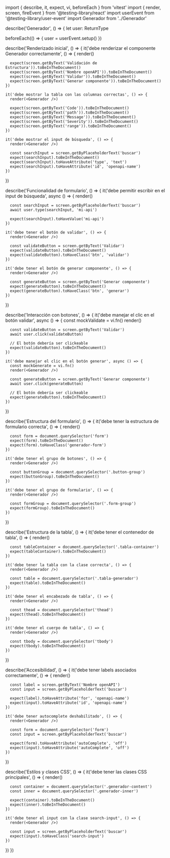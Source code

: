 import { describe, it, expect, vi, beforeEach } from 'vitest'
import { render, screen, fireEvent } from '@testing-library/react'
import userEvent from '@testing-library/user-event'
import Generador from '../Generador'

describe('Generador', () => {
  let user: ReturnType<typeof userEvent.setup>

  beforeEach(() => {
    user = userEvent.setup()
  })

  describe('Renderizado inicial', () => {
    it('debe renderizar el componente Generador correctamente', () => {
      render(<Generador />)
      
      expect(screen.getByText('Validación de Estructura')).toBeInTheDocument()
      expect(screen.getByText('Nombre openAPI')).toBeInTheDocument()
      expect(screen.getByText('Validar')).toBeInTheDocument()
      expect(screen.getByText('Generar componente')).toBeInTheDocument()
    })

    it('debe mostrar la tabla con las columnas correctas', () => {
      render(<Generador />)
      
      expect(screen.getByText('Code')).toBeInTheDocument()
      expect(screen.getByText('path')).toBeInTheDocument()
      expect(screen.getByText('Message')).toBeInTheDocument()
      expect(screen.getByText('Severity')).toBeInTheDocument()
      expect(screen.getByText('range')).toBeInTheDocument()
    })

    it('debe mostrar el input de búsqueda', () => {
      render(<Generador />)
      
      const searchInput = screen.getByPlaceholderText('buscar')
      expect(searchInput).toBeInTheDocument()
      expect(searchInput).toHaveAttribute('type', 'text')
      expect(searchInput).toHaveAttribute('id', 'openapi-name')
    })
  })

  describe('Funcionalidad de formulario', () => {
    it('debe permitir escribir en el input de búsqueda', async () => {
      render(<Generador />)
      
      const searchInput = screen.getByPlaceholderText('buscar')
      await user.type(searchInput, 'mi-api')
      
      expect(searchInput).toHaveValue('mi-api')
    })

    it('debe tener el botón de validar', () => {
      render(<Generador />)
      
      const validateButton = screen.getByText('Validar')
      expect(validateButton).toBeInTheDocument()
      expect(validateButton).toHaveClass('btn', 'validar')
    })

    it('debe tener el botón de generar componente', () => {
      render(<Generador />)
      
      const generateButton = screen.getByText('Generar componente')
      expect(generateButton).toBeInTheDocument()
      expect(generateButton).toHaveClass('btn', 'generar')
    })
  })

  describe('Interacción con botones', () => {
    it('debe manejar el clic en el botón validar', async () => {
      const mockValidate = vi.fn()
      render(<Generador />)
      
      const validateButton = screen.getByText('Validar')
      await user.click(validateButton)
      
      // El botón debería ser clickeable
      expect(validateButton).toBeInTheDocument()
    })

    it('debe manejar el clic en el botón generar', async () => {
      const mockGenerate = vi.fn()
      render(<Generador />)
      
      const generateButton = screen.getByText('Generar componente')
      await user.click(generateButton)
      
      // El botón debería ser clickeable
      expect(generateButton).toBeInTheDocument()
    })
  })

  describe('Estructura del formulario', () => {
    it('debe tener la estructura de formulario correcta', () => {
      render(<Generador />)
      
      const form = document.querySelector('form')
      expect(form).toBeInTheDocument()
      expect(form).toHaveClass('generador-form')
    })

    it('debe tener el grupo de botones', () => {
      render(<Generador />)
      
      const buttonGroup = document.querySelector('.button-group')
      expect(buttonGroup).toBeInTheDocument()
    })

    it('debe tener el grupo de formulario', () => {
      render(<Generador />)
      
      const formGroup = document.querySelector('.form-group')
      expect(formGroup).toBeInTheDocument()
    })
  })

  describe('Estructura de la tabla', () => {
    it('debe tener el contenedor de tabla', () => {
      render(<Generador />)
      
      const tableContainer = document.querySelector('.tabla-container')
      expect(tableContainer).toBeInTheDocument()
    })

    it('debe tener la tabla con la clase correcta', () => {
      render(<Generador />)
      
      const table = document.querySelector('.tabla-generador')
      expect(table).toBeInTheDocument()
    })

    it('debe tener el encabezado de tabla', () => {
      render(<Generador />)
      
      const thead = document.querySelector('thead')
      expect(thead).toBeInTheDocument()
    })

    it('debe tener el cuerpo de tabla', () => {
      render(<Generador />)
      
      const tbody = document.querySelector('tbody')
      expect(tbody).toBeInTheDocument()
    })
  })

  describe('Accesibilidad', () => {
    it('debe tener labels asociados correctamente', () => {
      render(<Generador />)
      
      const label = screen.getByText('Nombre openAPI')
      const input = screen.getByPlaceholderText('buscar')
      
      expect(label).toHaveAttribute('for', 'openapi-name')
      expect(input).toHaveAttribute('id', 'openapi-name')
    })

    it('debe tener autocomplete deshabilitado', () => {
      render(<Generador />)
      
      const form = document.querySelector('form')
      const input = screen.getByPlaceholderText('buscar')
      
      expect(form).toHaveAttribute('autoComplete', 'off')
      expect(input).toHaveAttribute('autoComplete', 'off')
    })
  })

  describe('Estilos y clases CSS', () => {
    it('debe tener las clases CSS principales', () => {
      render(<Generador />)
      
      const container = document.querySelector('.generador-content')
      const inner = document.querySelector('.generador-inner')
      
      expect(container).toBeInTheDocument()
      expect(inner).toBeInTheDocument()
    })

    it('debe tener el input con la clase search-input', () => {
      render(<Generador />)
      
      const input = screen.getByPlaceholderText('buscar')
      expect(input).toHaveClass('search-input')
    })
  })
})
